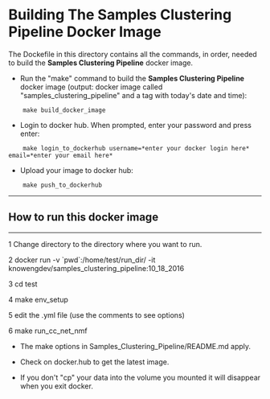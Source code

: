 # Building The Samples Clustering Pipeline Docker Image

The Dockefile in this directory contains all the commands, in order, needed to build the **Samples Clustering Pipeline** docker image.

* Run the "make" command to build the **Samples Clustering Pipeline** docker image (output: docker image called "samples_clustering_pipeline" and a tag with today's date and time):
```
    make build_docker_image
```

* Login to docker hub. When prompted, enter your password and press enter:
```
    make login_to_dockerhub username=*enter your docker login here* email=*enter your email here*
```

* Upload your image to docker hub:
```
    make push_to_dockerhub
```

* * * 
## How to run this docker image
* * * 

1 Change directory to the directory  where you want to run.

2 docker run -v \`pwd\`:/home/test/run_dir/ -it knowengdev/samples_clustering_pipeline:10_18_2016 

3 cd test

4 make env_setup

5 edit the .yml file (use the comments to see options)

6 make run_cc_net_nmf

* The make options in Samples_Clustering_Pipeline/README.md apply.

* Check on docker.hub to get the latest image. 

* If you don't "cp" your data into the volume you mounted it will disappear when you exit docker.
